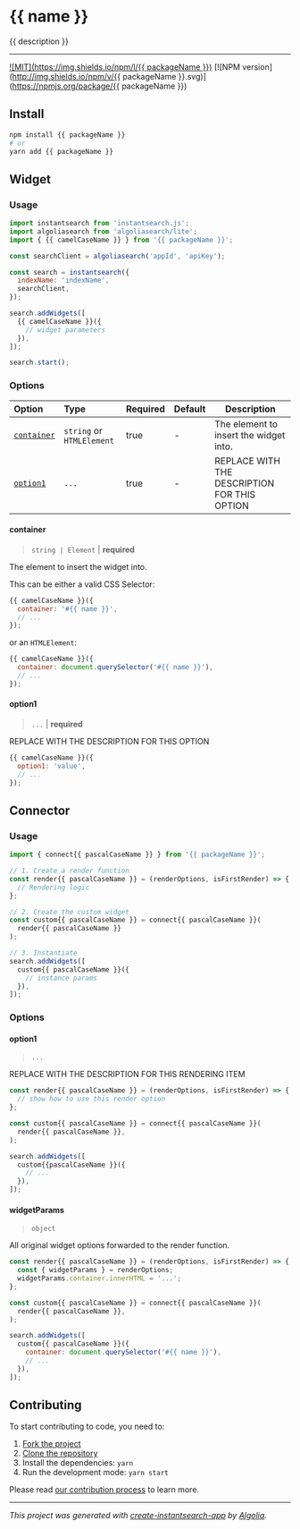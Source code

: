 # {{ name }}

{{ description }}

---

[![MIT](https://img.shields.io/npm/l/{{ packageName }})](./LICENSE) [![NPM version](http://img.shields.io/npm/v/{{ packageName }}.svg)](https://npmjs.org/package/{{ packageName }})

## Install

```bash
npm install {{ packageName }}
# or
yarn add {{ packageName }}
```

## Widget

### Usage

```js
import instantsearch from 'instantsearch.js';
import algoliasearch from 'algoliasearch/lite';
import { {{ camelCaseName }} } from '{{ packageName }}';

const searchClient = algoliasearch('appId', 'apiKey');

const search = instantsearch({
  indexName: 'indexName',
  searchClient,
});

search.addWidgets([
  {{ camelCaseName }}({
    // widget parameters
  }),
]);

search.start();
```

### Options

| Option | Type | Required | Default | Description |
| :-- | :-- | :-- | :-- | --- |
| [`container`](#container) | `string` or `HTMLElement` | true | - | The element to insert the widget into. |
| [`option1`](#option1) | `...` | true | - | REPLACE WITH THE DESCRIPTION FOR THIS OPTION |

#### container

> `string | Element` | **required**

The element to insert the widget into.

This can be either a valid CSS Selector:

```js
{{ camelCaseName }}({
  container: '#{{ name }}',
  // ...
});
```

or an `HTMLElement`:

```js
{{ camelCaseName }}({
  container: document.querySelector('#{{ name }}'),
  // ...
});
```

#### option1

> `...` | **required**

REPLACE WITH THE DESCRIPTION FOR THIS OPTION

```js
{{ camelCaseName }}({
  option1: 'value',
  // ...
});
```

## Connector

### Usage

```js
import { connect{{ pascalCaseName }} } from '{{ packageName }}';

// 1. Create a render function
const render{{ pascalCaseName }} = (renderOptions, isFirstRender) => {
  // Rendering logic
};

// 2. Create the custom widget
const custom{{ pascalCaseName }} = connect{{ pascalCaseName }}(
  render{{ pascalCaseName }}
);

// 3. Instantiate
search.addWidgets([
  custom{{ pascalCaseName }}({
    // instance params
  }),
]);
```

### Options

#### option1

> `...`

REPLACE WITH THE DESCRIPTION FOR THIS RENDERING ITEM

```js
const render{{ pascalCaseName }} = (renderOptions, isFirstRender) => {
  // show how to use this render option
};

const custom{{ pascalCaseName }} = connect{{ pascalCaseName }}(
  render{{ pascalCaseName }},
);

search.addWidgets([
  custom{{pascalCaseName }}({
    // ...
  }),
]);
```

#### widgetParams

> `object`

All original widget options forwarded to the render function.

```js
const render{{ pascalCaseName }} = (renderOptions, isFirstRender) => {
  const { widgetParams } = renderOptions;
  widgetParams.container.innerHTML = '...';
};

const custom{{ pascalCaseName }} = connect{{ pascalCaseName }}(
  render{{ pascalCaseName }},
);

search.addWidgets([
  custom{{ pascalCaseName }}({
    container: document.querySelector('#{{ name }}'),
    // ...
  }),
]);
```

## Contributing

To start contributing to code, you need to:

1. [Fork the project](https://docs.github.com/en/get-started/quickstart/fork-a-repo)
2. [Clone the repository](https://docs.github.com/en/github/creating-cloning-and-archiving-repositories/cloning-a-repository-from-github/cloning-a-repository)
3. Install the dependencies: `yarn`
4. Run the development mode: `yarn start`

Please read [our contribution process](./CONTRIBUTING.md) to learn more.

---

_This project was generated with [create-instantsearch-app](https://github.com/algolia/instantsearch.js/tree/master/packages/create-instantsearch-app) by [Algolia](https://algolia.com)._
